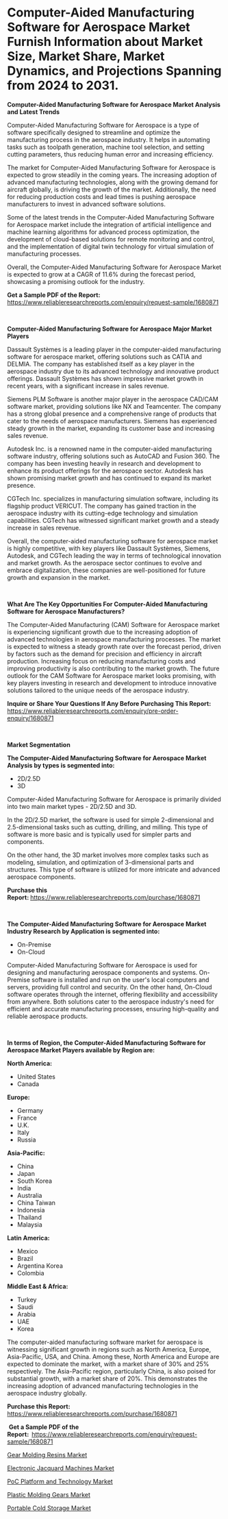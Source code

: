<p><h1>Computer-Aided Manufacturing Software for Aerospace Market Furnish Information about Market Size, Market Share, Market Dynamics, and Projections Spanning from 2024 to 2031.</h1></p><p><strong>Computer-Aided Manufacturing Software for Aerospace Market Analysis and Latest Trends</strong></p>
<p><p>Computer-Aided Manufacturing Software for Aerospace is a type of software specifically designed to streamline and optimize the manufacturing process in the aerospace industry. It helps in automating tasks such as toolpath generation, machine tool selection, and setting cutting parameters, thus reducing human error and increasing efficiency.</p><p>The market for Computer-Aided Manufacturing Software for Aerospace is expected to grow steadily in the coming years. The increasing adoption of advanced manufacturing technologies, along with the growing demand for aircraft globally, is driving the growth of the market. Additionally, the need for reducing production costs and lead times is pushing aerospace manufacturers to invest in advanced software solutions.</p><p>Some of the latest trends in the Computer-Aided Manufacturing Software for Aerospace market include the integration of artificial intelligence and machine learning algorithms for advanced process optimization, the development of cloud-based solutions for remote monitoring and control, and the implementation of digital twin technology for virtual simulation of manufacturing processes.</p><p>Overall, the Computer-Aided Manufacturing Software for Aerospace Market is expected to grow at a CAGR of 11.6% during the forecast period, showcasing a promising outlook for the industry.</p></p>
<p><strong>Get a Sample PDF of the Report:&nbsp;</strong> <a href="https://www.reliableresearchreports.com/enquiry/request-sample/1680871">https://www.reliableresearchreports.com/enquiry/request-sample/1680871</a></p>
<p>&nbsp;</p>
<p><strong>Computer-Aided Manufacturing Software for Aerospace Major Market Players</strong></p>
<p><p>Dassault Systèmes is a leading player in the computer-aided manufacturing software for aerospace market, offering solutions such as CATIA and DELMIA. The company has established itself as a key player in the aerospace industry due to its advanced technology and innovative product offerings. Dassault Systèmes has shown impressive market growth in recent years, with a significant increase in sales revenue.</p><p>Siemens PLM Software is another major player in the aerospace CAD/CAM software market, providing solutions like NX and Teamcenter. The company has a strong global presence and a comprehensive range of products that cater to the needs of aerospace manufacturers. Siemens has experienced steady growth in the market, expanding its customer base and increasing sales revenue.</p><p>Autodesk Inc. is a renowned name in the computer-aided manufacturing software industry, offering solutions such as AutoCAD and Fusion 360. The company has been investing heavily in research and development to enhance its product offerings for the aerospace sector. Autodesk has shown promising market growth and has continued to expand its market presence.</p><p>CGTech Inc. specializes in manufacturing simulation software, including its flagship product VERICUT. The company has gained traction in the aerospace industry with its cutting-edge technology and simulation capabilities. CGTech has witnessed significant market growth and a steady increase in sales revenue.</p><p>Overall, the computer-aided manufacturing software for aerospace market is highly competitive, with key players like Dassault Systèmes, Siemens, Autodesk, and CGTech leading the way in terms of technological innovation and market growth. As the aerospace sector continues to evolve and embrace digitalization, these companies are well-positioned for future growth and expansion in the market.</p></p>
<p>&nbsp;</p>
<p><strong>What Are The Key Opportunities For Computer-Aided Manufacturing Software for Aerospace Manufacturers?</strong></p>
<p><p>The Computer-Aided Manufacturing (CAM) Software for Aerospace market is experiencing significant growth due to the increasing adoption of advanced technologies in aerospace manufacturing processes. The market is expected to witness a steady growth rate over the forecast period, driven by factors such as the demand for precision and efficiency in aircraft production. Increasing focus on reducing manufacturing costs and improving productivity is also contributing to the market growth. The future outlook for the CAM Software for Aerospace market looks promising, with key players investing in research and development to introduce innovative solutions tailored to the unique needs of the aerospace industry.</p></p>
<p><strong>Inquire or Share Your Questions If Any Before Purchasing This Report:</strong> <a href="https://www.reliableresearchreports.com/enquiry/pre-order-enquiry/1680871">https://www.reliableresearchreports.com/enquiry/pre-order-enquiry/1680871</a></p>
<p>&nbsp;</p>
<p><strong>Market Segmentation</strong></p>
<p><strong>The Computer-Aided Manufacturing Software for Aerospace Market Analysis by types is segmented into:</strong></p>
<p><ul><li>2D/2.5D</li><li>3D</li></ul></p>
<p><p>Computer-Aided Manufacturing Software for Aerospace is primarily divided into two main market types - 2D/2.5D and 3D. </p><p>In the 2D/2.5D market, the software is used for simple 2-dimensional and 2.5-dimensional tasks such as cutting, drilling, and milling. This type of software is more basic and is typically used for simpler parts and components.</p><p>On the other hand, the 3D market involves more complex tasks such as modeling, simulation, and optimization of 3-dimensional parts and structures. This type of software is utilized for more intricate and advanced aerospace components.</p></p>
<p><strong>Purchase this Report:&nbsp;</strong><a href="https://www.reliableresearchreports.com/purchase/1680871">https://www.reliableresearchreports.com/purchase/1680871</a></p>
<p>&nbsp;</p>
<p><strong>The Computer-Aided Manufacturing Software for Aerospace Market Industry Research by Application is segmented into:</strong></p>
<p><ul><li>On-Premise</li><li>On-Cloud</li></ul></p>
<p><p>Computer-Aided Manufacturing Software for Aerospace is used for designing and manufacturing aerospace components and systems. On-Premise software is installed and run on the user's local computers and servers, providing full control and security. On the other hand, On-Cloud software operates through the internet, offering flexibility and accessibility from anywhere. Both solutions cater to the aerospace industry's need for efficient and accurate manufacturing processes, ensuring high-quality and reliable aerospace products.</p></p>
<p>&nbsp;</p>
<p><strong>In terms of Region, the Computer-Aided Manufacturing Software for Aerospace Market Players available by Region are:</strong></p>
<p>
    <p> <strong> North America: </strong>
        <ul>
            <li>United States</li>
            <li>Canada</li>
        </ul>
        </p> 
    <p> <strong> Europe: </strong>
        <ul>
            <li>Germany</li>
            <li>France</li>
            <li>U.K.</li>
            <li>Italy</li>
            <li>Russia</li>
        </ul>
        </p> 
    <p> <strong> Asia-Pacific: </strong>
        <ul>
            <li>China</li>
            <li>Japan</li>
            <li>South Korea</li>
            <li>India</li>
            <li>Australia</li>
            <li>China Taiwan</li>
            <li>Indonesia</li>
            <li>Thailand</li>
            <li>Malaysia</li>
        </ul>
        </p> 
    <p> <strong> Latin America: </strong>
        <ul>
            <li>Mexico</li>
            <li>Brazil</li>
            <li>Argentina Korea</li>
            <li>Colombia</li>
        </ul>
        </p> 
    <p> <strong> Middle East & Africa: </strong>
        <ul>
            <li>Turkey</li>
            <li>Saudi</li>
            <li>Arabia</li>
            <li>UAE</li>
            <li>Korea</li>
        </ul>
    </p>
    </p>
<p><p>The computer-aided manufacturing software market for aerospace is witnessing significant growth in regions such as North America, Europe, Asia-Pacific, USA, and China. Among these, North America and Europe are expected to dominate the market, with a market share of 30% and 25% respectively. The Asia-Pacific region, particularly China, is also poised for substantial growth, with a market share of 20%. This demonstrates the increasing adoption of advanced manufacturing technologies in the aerospace industry globally.</p></p>
<p><strong>Purchase this Report: </strong><a href="https://www.reliableresearchreports.com/purchase/1680871">https://www.reliableresearchreports.com/purchase/1680871</a></p>
<p>&nbsp;<strong>Get a Sample PDF of the Report:&nbsp;&nbsp;</strong><a href="https://www.reliableresearchreports.com/enquiry/request-sample/1680871">https://www.reliableresearchreports.com/enquiry/request-sample/1680871</a></p>
<p><strong></strong></p>
<p><p><a href="https://issuu.com/reportprime-2/docs/gear-molding-resins-market-size-2030.pptx">Gear Molding Resins Market</a></p><p><a href="https://github.com/castoriffic/Market-Research-Report-List-3/blob/main/electronic-jacquard-machines-market.md">Electronic Jacquard Machines Market</a></p><p><a href="https://medium.com/p/3f3ca97210d8/edit">PoC Platform and Technology Market</a></p><p><a href="https://issuu.com/reportprime-2/docs/plastic-molding-gears-market-size-2030.pptx">Plastic Molding Gears Market</a></p><p><a href="https://github.com/brenzgnarento/Market-Research-Report-List-1/blob/main/portable-cold-storage-market.md">Portable Cold Storage Market</a></p></p>